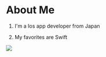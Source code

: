 # About Me

1. I'm a Ios app developer from Japan

2. My favorites are Swift

![](https://github-readme-stats.vercel.app/api/top-langs?username=s1223takuma&show_icons=true&locale=en&layout=compact)
